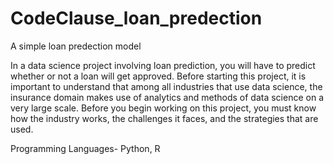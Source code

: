 # CodeClause_loan_predection

A simple loan predection model  

In a data science project involving loan prediction, you will have
to predict whether or not a loan will get approved. Before starting this project,
it is important to understand that among all industries that use data science,
the insurance domain makes use of analytics and methods of data science on
a very large scale. Before you begin working on this project, you must know how
the industry works, the challenges it faces, and the strategies that are used.

Programming Languages- Python, R

